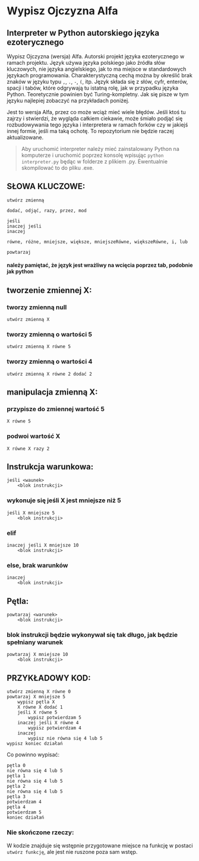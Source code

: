 # Wypisz Ojczyzna Alfa
## Interpreter w Python autorskiego języka ezoterycznego
Wypisz Ojczyzna (wersja) Alfa. Autorski projekt języka ezoterycznego w ramach projektu. Język używa języka polskiego jako źródła słów kluczowych, nie języka angielskiego, jak to ma miejsce w standardowych językach programowania. Charakterystyczną cechą można by określić brak znaków w języku typu `,`, `.`, `-`, `(`, itp. Język składa się z słów, cyfr, enterów, spacji i tabów, które odgrywają tu istatną rolę, jak w przypadku języka Python. Teoretycznie powinien być Turing-kompletny. Jak się pisze w tym języku najlepiej zobaczyć na przykładach poniżej.

Jest to wersja Alfa, przez co może wciąż mieć wiele błędów. Jeśli ktoś tu zajrzy i stwierdzi, że wygląda całkiem ciekawie, może śmiało podjąć się rozbudowywania tego języka i interpretera w ramach forków czy w jakiejś innej formie, jeśli ma taką ochotę. To repozytorium nie będzie raczej aktualizowane.

> Aby uruchomić interpreter należy mieć zainstalowany Python na komputerze i uruchomić poprzez konsolę wpisując `python interpreter.py` będąc w folderze z plikiem .py. Ewentualnie skompilować to do pliku .exe.

## SŁOWA KLUCZOWE:

```
utwórz zmienną

dodać, odjąć, razy, przez, mod

jeśli
inaczej jeśli
inaczej

równe, różne, mniejsze, większe, mniejszeRówne, większeRówne, i, lub

powtarzaj
```


#### należy pamiętać, że język jest wrażliwy na wcięcia poprzez tab, podobnie jak python

## tworzenie zmiennej X:

### tworzy zmienną null
```
utwórz zmienną X 
```
### tworzy zmienną o wartości 5
```
utwórz zmienną X równe 5 
```
### tworzy zmienną o wartości 4
```
utwórz zmienną X równe 2 dodać 2 
```

## manipulacja zmienną X:
### przypisze do zmiennej wartość 5
```
X równe 5 
```
### podwoi wartość X
```
X równe X razy 2 
```

## Instrukcja warunkowa:
```
jeśli <waunek>
	<blok instrukcji>
```
### wykonuje się jeśli X jest mniejsze niż 5
```
jeśli X mniejsze 5 
	<blok instrukcji>
```
### elif
```
inaczej jeśli X mniejsze 10
	<blok instrukcji>
```
### else, brak warunków
```
inaczej 
	<blok instrukcji>
```

## Pętla:
```
powtarzaj <warunek>
	<blok instrukcji>
```
### blok instrukcji będzie wykonywał się tak długo, jak będzie spełniany warunek
```
powtarzaj X mniejsze 10 
	<blok instrukcji>
```


## PRZYKŁADOWY KOD:
```
utwórz zmienną X równe 0
powtarzaj X mniejsze 5
	wypisz pętla X
	X równe X dodać 1
	jeśli X równe 5
		wypisz potwierdzam 5
	inaczej jeśli X równe 4
		wypisz potwierdzam 4
	inaczej
		wypisz nie równa się 4 lub 5
wypisz koniec działań
```
Co powinno wypisać:
```
pętla 0
nie równa się 4 lub 5
pętla 1
nie równa się 4 lub 5
pętla 2
nie równa się 4 lub 5
pętla 3
potwierdzam 4
pętla 4
potwierdzam 5
koniec działań
```

### Nie skończone rzeczy:
W kodzie znajduje się wstępnie przygotowane miejsce na funkcję w postaci `utwórz funkcję`, ale jest nie ruszone poza sam wstęp.

